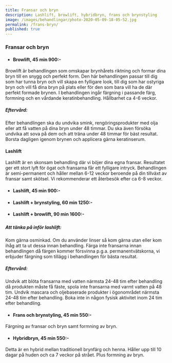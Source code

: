 ```yaml
---
title: Fransar och bryn
description: Lashlift, browlift, hybridbryn, frans och brynstyling
image: /images/behandlingar/photo-2020-05-09-18-05-52.jpg
permalink: /frans-bryn/
published: true
---
```

### Fransar och bryn

* #### Browlift, 45 min 900:-

Browlift är behandlingen som omskapar brynhårets riktning och formar dina bryn till en snygg och perfekt form. Den här behandlingen passar till dig som har tunna bryn och vill skapa en fylligare look, till dig som har ostyriga bryn och vill få dina bryn på plats eller för den som bara vill ha de där perfekt formade brynen. I behandlingen ingår färgning i passande färg, formning och en vårdande keratinbehandling. Hållbarhet ca 4-6 veckor.

##### Eftervård:

Efter behandlingen ska du undvika smink, rengöringsprodukter med olja eller att få vatten på dina bryn under 48 timmar. Du ska även försöka undvika att sova på dem och att träna under 48 timmar för bäst resultat. Borsta dagligen igenom brynen och applicera gärna keratinserum.

#### Lashlift

Lashlift är en skonsam behandling där vi böjer dina egna fransar. Resultatet ger ett stort lyft för ögat och fransarna får ett fylligare intryck. Behandlingen är semi-permanent och håller mellan 6-12 veckor beroende på din tillväxt av fransar samt skötsel. Vi rekommenderar ett återbesök efter ca 6-8 veckor.

* #### Lashlift, 45 min 900:-
* #### Lashlift + brynstyling, 60 min 1250:-
* #### Lashlift + browlift, 90 min 1600:-

#####

##### Att tänka på inför lashlift:

Kom gärna osminkad. Om du använder linser så kom gärna utan eller kom ihåg att ta ut dessa innan behandling. Färga inte fransarna innan behandlingen då färgen kommer försvinna p.g.a. permanentvätskorna, vi erbjuder färgning som tillägg i behandlingen för bästa resultat.

##### Eftervård:

Undvik att blöta fransarna med vatten närmsta 24-48 tim efter behandling då produkten måste få fäste, spola inte fransarna med varmt vatten på 48 tim. Undvik mascara och oljebaserade produkter i ögonområdet närmsta 24-48 tim efter behandling. Boka inte in någon fysisk aktivitet inom 24 tim efter behandling.

* #### Frans och brynstyling, 45 min 550:-

Färgning av fransar och bryn samt formning av bryn.

* #### Hybridbryn, 45 min 550:-

Detta är en hybrid mellan traditionell brynfärg och henna. Håller upp till 10 dagar på huden och ca 7 veckor på strået. Plus formning av bryn.